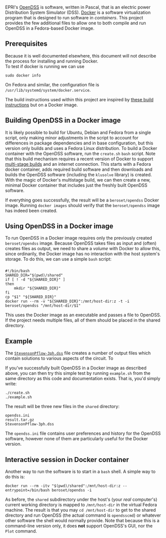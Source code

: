 EPRI's [OpenDSS](https://sourceforge.net/projects/electricdss/) is software, written in Pascal, that is an electric power Distribution System Simulator (DSS).  [Docker](https://www.docker.com/) is a software virtualization program that is designed to run software in *containers*.  This project provides the few additional files to allow one to both compile and run OpenDSS in a Fedora-based Docker image.

## Prerequisites
Because it is well documented elsewhere, this document will not describe the process for installing and running Docker.  
To test if docker is running we can use

    sudo docker info

On Fedora and similar, the configuration file is `/usr/lib/systemd/system/docker.service`.

The build instructions used within this project are inspired by [these build instructions](https://sourceforge.net/p/electricdss/discussion/861976/thread/b32b74a2/5f93/attachment/EPRI_Build_OpenDSS_Linux.pdf) but on a Docker image. 

## Building OpenDSS in a Docker image
It is likely possible to build for Ubuntu, Debian and Fedora from a single script, only making minor adjustments in the script to account for differences in package dependencies and in base configuration, but this version only builds and uses a Fedora Linux distribution. To build a Docker container with the OpenDSS software, run the `create.sh` `bash` script.  Note that this build mechanism requires a recent version of Docker to support [multi-stage builds](https://docs.docker.com/develop/develop-images/multistage-build/) and an internet connection.  This starts with a Fedora docker container, adds required build software and then downloads and builds the OpenDSS software (including the `klusolve` library) is created.  With the magic of Docker's multistage build, we can then create a new, minimal Docker container that includes just the freshly built OpenDSS software.

If everything goes successfully, the result will be a `beroset/opendss` Docker image.  Running `docker images` should verify that the `beroset/opendss` image has indeed been created.

## Using OpenDSS in a Docker image
To run OpenDSS in a Docker image requires only the previously created `beroset/opendss` image.  Because OpenDSS takes files as input and (often) creates files as output, we need to share a *volume* with Docker to allow this, since ordinarily, the Docker image has no interaction with the host system's storage.  To do this, we can use a simple `bash` script:

### 
```
#!/bin/bash
SHARED_DIR="$(pwd)/shared"
if [ ! -d "${SHARED_DIR}" ]
then
    mkdir "${SHARED_DIR}"
fi
cp "$1" "${SHARED_DIR}"
docker run --rm -v "${SHARED_DIR}":/mnt/host-dir:z -t -i beroset/opendss "/mnt/host-dir/$1"
```

This uses the Docker image as an executable and passes a file to OpenDSS.  If the project needs multiple files, all of them should be placed in the shared directory.

## Example
The [`StevensonPflow-3ph.dss`](http://svn.code.sf.net/p/electricdss/code/trunk/Distrib/Examples/Stevenson/StevensonPflow-3ph.dss) file creates a number of output files which contain solutions to various aspects of the circuit.  To 

If you've successfully built OpenDSS in a Docker image as described above, you can then try this simple test by running `example.sh` from the same directory as this code and documentation exists.  That is, you'd simply write:

    ./create.sh
    ./example.sh

The result will be three new files in the `shared` directory:

    opendss.ini
    result.tar.gz
    StevensonPflow-3ph.dss

The `opendss.ini` file contains user preferences and history for the OpenDSS software, however none of them are particularly useful for the Docker version.

## Interactive session in Docker container
Another way to run the software is to start in a `bash` shell.  A simple way to do this is:

    docker run --rm -itv "$(pwd)/shared":/mnt/host-dir:z --entrypoint=/bin/bash beroset/opendss -i

As before, the `shared` subdirectory under the host's (your *real* computer's) current working directory is mapped to `/mnt/host-dir` in the virtual Fedora machine.  The result is that you may `cd /mnt/host-dir` to get to the shared directory and run OpenDSS (the actual command is `opendsscmd`) or whatever other software the shell would normally provide.  Note that because this is a command-line version only, it does **not** support OpenDSS's GUI, nor the `Plot` command.
